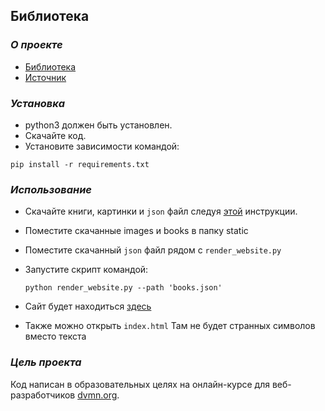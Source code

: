 ## Библиотека

### _О проекте_
* [Библиотека](https://den1slx.github.io/l5-books/)
* [Источник](https://tululu.org)


### _Установка_
- python3 должен быть установлен.
- Скачайте код.
- Установите зависимости командой:
```commandline
pip install -r requirements.txt
```



### _Использование_
* Скачайте книги, картинки и `json` файл следуя [этой](https://github.com/den1slx/l3-books/blob/main/README.md) инструкции.
* Поместите скачанные images и books в папку static
* Поместите скачанный `json` файл рядом с `render_website.py`
* Запустите скрипт командой:
    ```commandline
    python render_website.py --path 'books.json'
    ```

* Сайт будет находиться [здесь](http://127.0.0.1:5500)
* Также можно открыть `index.html` Там не будет странных символов вместо текста


### _Цель проекта_
Код написан в образовательных целях на онлайн-курсе для веб-разработчиков [dvmn.org](https://dvmn.org/).